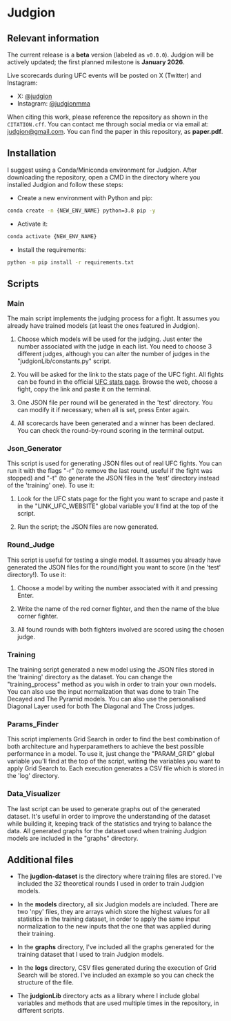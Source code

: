 # Judgion

## Relevant information

The current release is a **beta** version (labeled as `v0.0.0`). Judgion will be actively updated; the first planned milestone is **January 2026**.

Live scorecards during UFC events will be posted on X (Twitter) and Instagram:
- X: [@judgion](https://x.com/judgion)
- Instagram: [@judgionmma](https://instagram.com/judgionmma)

When citing this work, please reference the repository as shown in the `CITATION.cff`. You can contact me through social media or via email at: [judgion@gmail.com](mailto:judgion@gmail.com). You can find the paper in this repository, as **paper.pdf**.


## Installation

I suggest using a Conda/Miniconda environment for Judgion. After downloading the repository, open a CMD in the directory where you installed Judgion and follow these steps:

- Create a new environment with Python and pip:

```cmd
conda create -n {NEW_ENV_NAME} python=3.8 pip -y
```

- Activate it:

```cmd
conda activate {NEW_ENV_NAME}
```

- Install the requirements:

```cmd
python -m pip install -r requirements.txt
```

## Scripts

### Main

The main script implements the judging process for a fight. It assumes you already have trained models (at least the ones featured in Judgion). 

1. Choose which models will be used for the judging. Just enter the number associated with the judge in each list. You need to choose 3 different judges, although you can alter the number of judges in the "judgionLib/constants.py" script.

2. You will be asked for the link to the stats page of the UFC fight. All fights can be found in the official [UFC stats page](http://www.ufcstats.com/statistics/events/completed). Browse the web, choose a fight, copy the link and paste it on the terminal.

3. One JSON file per round will be generated in the 'test' directory. You can modify it if necessary; when all is set, press Enter again.

4. All scorecards have been generated and a winner has been declared. You can check the round-by-round scoring in the terminal output.

### Json_Generator

This script is used for generating JSON files out of real UFC fights. You can run it with the flags "-r" (to remove the last round, useful if the fight was stopped) and "-t" (to generate the JSON files in the 'test' directory instead of the 'training' one). To use it:

1. Look for the UFC stats page for the fight you want to scrape and paste it in the "LINK_UFC_WEBSITE" global variable you'll find at the top of the script.

2. Run the script; the JSON files are now generated.

### Round_Judge

This script is useful for testing a single model. It assumes you already have generated the JSON files for the round/fight you want to score (in the 'test' directory!). To use it:

1. Choose a model by writing the number associated with it and pressing Enter.

2. Write the name of the red corner fighter, and then the name of the blue corner fighter. 

3. All found rounds with both fighters involved are scored using the chosen judge.

### Training

The training script generated a new model using the JSON files stored in the 'training' directory as the dataset. You can change the "training_process" method as you wish in order to train your own models. You can also use the input normalization that was done to train The Decayed and The Pyramid models. You can also use the personalised Diagonal Layer used for both The Diagonal and The Cross judges.

### Params_Finder

This script implements Grid Search in order to find the best combination of both architecture and hyperparamethers to achieve the best possible performance in a model. To use it, just change the "PARAM_GRID" global variable you'll find at the top of the script, writing the variables you want to apply Grid Search to. Each execution generates a CSV file which is stored in the 'log' directory.

### Data_Visualizer

The last script can be used to generate graphs out of the generated dataset. It's useful in order to improve the understanding of the dataset while building it, keeping track of the statistics and trying to balance the data. All generated graphs for the dataset used when training Judgion models are included in the "graphs" directory.

## Additional files

- The **jugdion-dataset** is the directory where training files are stored. I've included the 32 theoretical rounds I used in order to train Judgion models.

- In the **models** directory, all six Judgion models are included. There are two 'npy' files, they are arrays which store the highest values for all statistics in the training dataset, in order to apply the same input normalization to the new inputs that the one that was applied during their training.

- In the **graphs** directory, I've included all the graphs generated for the training dataset that I used to train Judgion models.

- In the **logs** directory, CSV files generated during the execution of Grid Search will be stored. I've included an example so you can check the structure of the file.

- The **judgionLib** directory acts as a library where I include global variables and methods that are used multiple times in the repository, in different scripts.